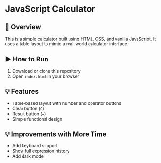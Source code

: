 # JavaScript Calculator

## 📝 Overview
This is a simple calculator built using HTML, CSS, and vanilla JavaScript. It uses a table layout to mimic a real-world calculator interface.

## ▶️ How to Run
1. Download or clone this repository
2. Open `index.html` in your browser

## 💡 Features
- Table-based layout with number and operator buttons
- Clear button (`C`)
- Result button (`=`)
- Simple functional design

## 💡 Improvements with More Time
- Add keyboard support
- Show full expression history
- Add dark mode
